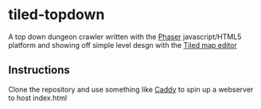 # tiled-topdown
A top down dungeon crawler written with the [Phaser](http://phaser.io/) javascript/HTML5 platform and showing off simple level desgn with the [Tiled map editor](http://www.mapeditor.org/)

## Instructions

Clone the repository and use something like [Caddy](https://caddyserver.com/) to spin up a webserver to host index.html
